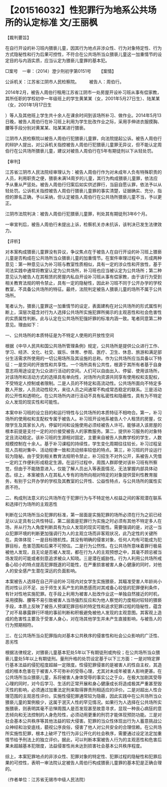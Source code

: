# 【201516032】性犯罪行为地系公共场所的认定标准 文/王丽枫

【裁判要旨】

在自行开设的补习班内猥亵儿童，因其行为地点非涉众性、行为对象特定性、行为方式隐秘性和行为后果可控性，不符合在公共场所当众猥亵儿童这一加重情节的设定目的与内涵实质，应当认定为猥亵儿童罪的基本犯。

□案号　一审：（2014）澄少刑初字第0151号 　　【案情】

公诉机关：江苏省江阴市人民检察院。 　　被告人：周伯行。

2014年2月，被告人周伯行租用江苏省江阴市一处房屋开设补习班从事有偿家教，其所任职的学校初中一年级班上的学生黄某某（女，2001年5月27日生）、陆某某（女，2001年1月17日生

）等人及其他班上学生共十余人在课余时间到该场所补习、做作业。2014年5月13日晚，被告人周伯行在补习班上利用为学生批改作业之际，采用手伸进衣服摸胸、腰等手段分别对黄某某、陆某某进行猥亵。

江阴市人民检察院以被告人周伯行犯猥亵儿童罪，向法院提起公诉。被告人周伯行的辩护人提出，对公诉机关指控被告人周伯行犯猥亵儿童罪无异议，但不能认定周伯行在公共场所猥亵儿童，建议对被告人周伯行在5年有期徒刑以下从轻处罚。

【审判】

江苏省江阴市人民法院经审理认为：被告人周伯行作为对未成年人负有特殊职责的人员，利用职责之便，猥亵未满14周岁的儿童，其行为构成猥亵儿童罪，依法应予从重从严惩处。被告人周伯行归案后如实供述罪行，当庭自愿认罪，依法予以从轻处罚。公诉机关指控被告人周伯行猥亵儿童罪的事实清楚，证据确实、充分，指控的罪名正确，予以采纳，但认定被告人周伯行在公共场所猥亵儿童不当，予以更正。

江阴市法院判决：被告人周伯行犯猥亵儿童罪，判处其有期徒刑3年6个月。

一审宣判后，被告人周伯行未提出上诉，检察机关亦未抗诉，该判决已发生法律效力。

【评析】

对本案构成猥亵儿童罪没有异议，争议焦点在于被告人在自行开设的补习班上猥亵儿童是否构成在公共场所当众猥亵儿童的加重情节。在案件审理过程中，形成两种意见：第一种意见认为补习班与教室性质相似，具有一定的涉众性和开放性，基于司法实践中通常将教室认定为公共场所，补习班也应当被认定为公共场所；第二种意见认为被告人在其租赁的房屋内私自开设补习班从事有偿家教，由于该行为受到相关教育法规的明令禁止，具有一定的隐秘性，因此补习班不同于公开办学的学校教室，不具备公共场所的特征。最终，法院判定被告人猥亵儿童的场所不属于公共场所。

笔者认为，猥亵儿童罪这一加重情节的设定，表面建构在对公共场所的形式属性判断上，深层次蕴含对行为人选择公共场所实施犯罪所揭示的主观恶性和社会危害性的实质属性判断。此与认定在公共场所犯强奸罪的标准内涵一致。笔者同意第二种意见。理由如下：

一、公共场所的本质特征是为不特定人使用的开放性空间

根据《中华人民共和国公共场所管理条例》规定，公共场所是提供公众进行工作、学习、经济、文化、社交、娱乐、体育、参观、医疗、卫生、休息、旅游和满足部分生活需求所使用的一切公用场所及其设施的总称。作为公共场所应当具备以下特征：一是空间的开放性和共享性。一个场所具有公共性，根源于其所有者基于自身意志将用途设定为公众进行活动的空间。人们可以自由出入、停留、使用该场所，对该场所和活动方式的选择具有单向性，对场所内资源共同享有使用权和支配权，不受特定人控制或者限制。二是人员的不特定和高流动性。公共场所面向不特定多数人开放，人员流动性较大，来往人员之间通常不构成常态稳定的联系。三是活动的公开性和透明化。在公共场所内进行活动不具有私密性和隐蔽性，具有为不特定众人发现的现实性和可能性。

本案中补习班的设立目的和运行特性与公共场所的本质特征不相吻合。第一，补习场所的使用权和支配权专属于被告人。补习班开设地系被告人个人租赁的房屋，仅限学生及其家长入内，停留时间和设施使用必须经被告人许可。能够进入该房屋的根本前提是支付一定的对价接受被告人的家教服务。第二，提供补习服务的对象特定且流动稳定。该补习班的生源相对固定，主要来自被告人执教学校的学生，人数规模控制在十余人。基于补习课程的持续性，学生变化周期往往较长，补习过程呈现人员相对集中、活动规律一致和流动频率较低的特点。第三，补习班的开设运行较为隐秘。由于受到相关教育法规明令禁止，补习招生不对外公开，系被告人凭借一定的工作便利形成稳定生源。在运行过程中，周围人群即使对该补习班有所察觉，但由于不能随意进入，仅能了解人员出入等表面情况，无法掌握内部具体动态。综上，本案被告人在其私人专有的场所向相对特定的对象提供营利性教育服务，有别于公开办学的学校及其教室的公开性、公益性特点，与公共场所的属性实质不符。

二、构成刑法意义的公共场所在于犯罪行为与不特定他人权益之间的客观潜在联系和选择行为场所的主观恶性

判断在公共场所当众犯罪的标准，第一层面是实施犯罪的场所必须在行为之前已经足以认定具有公共性特征，第二层面是犯罪行为实施之时必须有其他不特定多人在场，并从行为人角度判断具有为众人发现的现实可能性。需要强调的是，对这一当众犯罪环境的判断更加强调行为人的主观立场而非客观状况，此乃定性的关键所在。具体体现：一是目标随机性。其没有明确的侵害对象，任何人均有可能成为犯罪目标，危害范围和后果不可预估。二是行为公然性。在公共场所意味着罪行极易被他人发现，且无论是否被人发现，都在行为人的主观预想之中，其毫不顾忌被当场发现的可能或者刻意追求被众人知晓。三是潜在威胁性。行为人利用公共场所戒备心较小的特点提高犯罪既遂的可能性，在严重损害被害人身心健康的同时，对他人的安全感产生潜在深远的负面影响。

本案被告人选择在自己开设的补习班内对女学生实施猥亵，其瞄准受害人年龄尚小而对性认识不足、出于师生关系产生的熟悉感而对其戒备心较低的犯罪便利条件，有针对性地实施犯罪。在手段上利用为被害人批改作业这一单独自然接近的时机，采用摸胸、腰等不易引致被害人当场强烈反应和为他人察觉的力度相对较轻的猥亵手段，本质上反映了被告人预谋犯罪目标的特定性和追求犯罪过程的隐秘性，蕴含了对不易暴露罪行环境的事前判断和积极避免被他人发现的主观意图。其客观上造成的危害性主要及于受害人身心，对在场其他学生并未产生直接影响，与被告人的行为预期相符。

三、在公共场所当众犯罪指向对基本公共秩序的侵害性和社会公众影响的广泛性、恶劣性

根据法律规定，对猥亵儿童基本犯处5年以下有期徒刑或拘役；在公共场所当众猥亵儿童处5年以上有期徒刑。量刑升格的处罚设定基于以下三方面：一是对特定罪行基本法益的侵犯程度超越一定限度。性侵犯罪侵害的是被害人的性自主权，其造成的根本危害在于被害人不可弥补的受辱心理，尤其对未成年被害人影响更甚。在公共场所当众猥亵儿童，系将被害人身体受辱的事实公之于众，在极大加剧其受辱心理的同时，对今后学习、生活的正常开展和身心健康成长将造成极其严重甚至毁灭性的影响，必须通过加重法定刑来取得罪责刑相适应的评价。二是对超出人性合理范围的主观恶性评价。实施性侵犯罪通常较为隐蔽，因此实践中在公共场所当众猥亵儿童的案例极少，这属于泯灭人性的罕见情况。如果行为人选择在公共场所实施猥亵，则表明其毫不忌惮周围人是否发现甚至故意寻求，显现一种丧心病狂的意志倾向和无法控制的人身危险性，必须动用更重的刑罚才能体现预防功能。三是对社会基本公共秩序等其他法益的较大侵害。犯罪的当众性体现出行为人蓄意挑战公众神经和治安底线，藐视公序良俗，侵害了他人对公共安全的合理信赖。在公共场所实施性犯罪，根本上破坏了性行为非公开化的社会秩序，需要通过设定法定加重情节给予刑法上的独立评价。据此，可以判断本案被告人行为的主观恶性和危害后果未超越基本犯限度，法益侵害性尚未达到损害社会基本公共秩序程度。

综上，本案犯罪地点的非涉众性、犯罪对象的特定性、犯罪过程的隐秘性和犯罪后果的可控性，表明一审法院认定被告人周伯行构成猥亵儿童罪的基本犯是正确合理的。

（作者单位：江苏省无锡市中级人民法院）